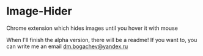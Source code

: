 # Image-Hider
Chrome extension which hides images until you hover it with mouse

When I'll finish the alpha version, there will be a readme! If you want to, you can write me an email dm.bogachev@yandex.ru
